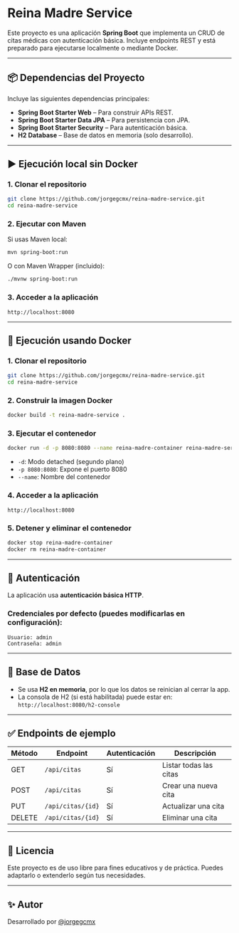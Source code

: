 
# Reina Madre Service

Este proyecto es una aplicación **Spring Boot** que implementa un CRUD de citas médicas con autenticación básica. Incluye endpoints REST y está preparado para ejecutarse localmente o mediante Docker.

---

## 📦 Dependencias del Proyecto

Incluye las siguientes dependencias principales:

- **Spring Boot Starter Web** – Para construir APIs REST.
- **Spring Boot Starter Data JPA** – Para persistencia con JPA.
- **Spring Boot Starter Security** – Para autenticación básica.
- **H2 Database** – Base de datos en memoria (solo desarrollo).

---

## ▶️ Ejecución local sin Docker

### 1. Clonar el repositorio

```bash
git clone https://github.com/jorgegcmx/reina-madre-service.git
cd reina-madre-service
```

### 2. Ejecutar con Maven

Si usas Maven local:

```bash
mvn spring-boot:run
```

O con Maven Wrapper (incluido):

```bash
./mvnw spring-boot:run
```

### 3. Acceder a la aplicación

```text
http://localhost:8080
```

---

## 🐳 Ejecución usando Docker

### 1. Clonar el repositorio

```bash
git clone https://github.com/jorgegcmx/reina-madre-service.git
cd reina-madre-service
```

### 2. Construir la imagen Docker

```bash
docker build -t reina-madre-service .
```

### 3. Ejecutar el contenedor

```bash
docker run -d -p 8080:8080 --name reina-madre-container reina-madre-service
```

- `-d`: Modo detached (segundo plano)
- `-p 8080:8080`: Expone el puerto 8080
- `--name`: Nombre del contenedor

### 4. Acceder a la aplicación

```text
http://localhost:8080
```

### 5. Detener y eliminar el contenedor

```bash
docker stop reina-madre-container
docker rm reina-madre-container
```

---

## 🔐 Autenticación

La aplicación usa **autenticación básica HTTP**.

### Credenciales por defecto (puedes modificarlas en configuración):

```
Usuario: admin
Contraseña: admin
```

---

## 🧪 Base de Datos

- Se usa **H2 en memoria**, por lo que los datos se reinician al cerrar la app.
- La consola de H2 (si está habilitada) puede estar en:
  ```http://localhost:8080/h2-console```
  
---

## ✅ Endpoints de ejemplo

| Método | Endpoint         | Autenticación | Descripción            |
|--------|------------------|----------------|------------------------|
| GET    | `/api/citas`     | Sí             | Listar todas las citas |
| POST   | `/api/citas`     | Sí             | Crear una nueva cita   |
| PUT    | `/api/citas/{id}`| Sí             | Actualizar una cita    |
| DELETE | `/api/citas/{id}`| Sí             | Eliminar una cita      |

---

## 📄 Licencia

Este proyecto es de uso libre para fines educativos y de práctica. Puedes adaptarlo o extenderlo según tus necesidades.

---

## ✨ Autor

Desarrollado por [@jorgegcmx](https://github.com/jorgegcmx)
